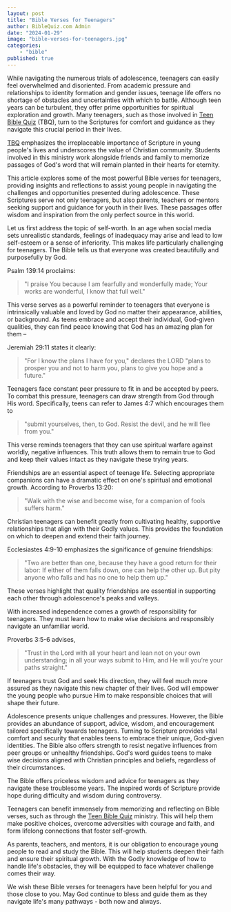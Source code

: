 ```yaml
---
layout: post
title: "Bible Verses for Teenagers"
author: BibleQuiz.com Admin
date: "2024-01-29"
image: "bible-verses-for-teenagers.jpg"
categories:
    - "bible"
published: true
---
```


While navigating the numerous trials of adolescence, teenagers can easily feel overwhelmed and disoriented. From academic pressure and relationships to identity formation and gender issues, teenage life offers no shortage of obstacles and uncertainties with which to battle. Although teen years can be turbulent, they offer prime opportunities for spiritual exploration and growth. Many teenagers, such as those involved in [Teen Bible Quiz](https://www.biblequiz.com) (TBQ), turn to the Scriptures for comfort and guidance as they navigate this crucial period in their lives.

[TBQ](https://www.biblequiz.com) emphasizes the irreplaceable importance of Scripture in young people's lives and underscores the value of Christian community. Students involved in this ministry work alongside friends and family to memorize passages of God's word that will remain planted in their hearts for eternity.

This article explores some of the most powerful Bible verses for teenagers, providing insights and reflections to assist young people in navigating the challenges and opportunities presented during adolescence. These Scriptures serve not only teenagers, but also parents, teachers or mentors seeking support and guidance for youth in their lives. These passages offer wisdom and inspiration from the only perfect source in this world.

Let us first address the topic of self-worth. In an age when social media sets unrealistic standards, feelings of inadequacy may arise and lead to low self-esteem or a sense of inferiority. This makes life particularly challenging for teenagers. The Bible tells us that everyone was created beautifully and purposefully by God.

Psalm 139:14 proclaims:

> "I praise You because I am fearfully and wonderfully made; Your works are wonderful, I know that full well."

This verse serves as a powerful reminder to teenagers that everyone is intrinsically valuable and loved by God no matter their appearance, abilities, or background. As teens embrace and accept their individual, God-given qualities, they can find peace knowing that God has an amazing plan for them –

Jeremiah 29:11 states it clearly:

> "For I know the plans I have for you," declares the LORD "plans to prosper you and not to harm you, plans to give you hope and a future."

Teenagers face constant peer pressure to fit in and be accepted by peers. To combat this pressure, teenagers can draw strength from God through His word. Specifically, teens can refer to James 4:7 which encourages them to

> "submit yourselves, then, to God. Resist the devil, and he will flee from you."

This verse reminds teenagers that they can use spiritual warfare against worldly, negative influences. This truth allows them to remain true to God and keep their values intact as they navigate these trying years.

Friendships are an essential aspect of teenage life. Selecting appropriate companions can have a dramatic effect on one's spiritual and emotional growth. According to Proverbs 13:20:

> "Walk with the wise and become wise, for a companion of fools suffers harm."

Christian teenagers can benefit greatly from cultivating healthy, supportive relationships that align with their Godly values. This provides the foundation on which to deepen and extend their faith journey.

Ecclesiastes 4:9-10 emphasizes the significance of genuine friendships:

> "Two are better than one, because they have a good return for their labor: If either of them falls down, one can help the other up. But pity anyone who falls and has no one to help them up."

These verses highlight that quality friendships are essential in supporting each other through adolescence's peaks and valleys.

With increased independence comes a growth of responsibility for teenagers. They must learn how to make wise decisions and responsibly navigate an unfamiliar world.

Proverbs 3:5-6 advises,

> "Trust in the Lord with all your heart and lean not on your own understanding; in all your ways submit to Him, and He will you’re your paths straight."

If teenagers trust God and seek His direction, they will feel much more assured as they navigate this new chapter of their lives. God will empower the young people who pursue Him to make responsible choices that will shape their future.

Adolescence presents unique challenges and pressures. However, the Bible provides an abundance of support, advice, wisdom, and encouragement tailored specifically towards teenagers. Turning to Scripture provides vital comfort and security that enables teens to embrace their unique, God-given identities. The Bible also offers strength to resist negative influences from peer groups or unhealthy friendships. God's word guides teens to make wise decisions aligned with Christian principles and beliefs, regardless of their circumstances.

The Bible offers priceless wisdom and advice for teenagers as they navigate these troublesome years. The inspired words of Scripture provide hope during difficulty and wisdom during controversy.

Teenagers can benefit immensely from memorizing and reflecting on Bible verses, such as through the [Teen Bible Quiz](https://www.biblequiz.com) ministry. This will help them make positive choices, overcome adversities with courage and faith, and form lifelong connections that foster self-growth.

As parents, teachers, and mentors, it is our obligation to encourage young people to read and study the Bible. This will help students deepen their faith and ensure their spiritual growth. With the Godly knowledge of how to handle life's obstacles, they will be equipped to face whatever challenge comes their way.

We wish these Bible verses for teenagers have been helpful for you and those close to you. May God continue to bless and guide them as they navigate life's many pathways - both now and always.
